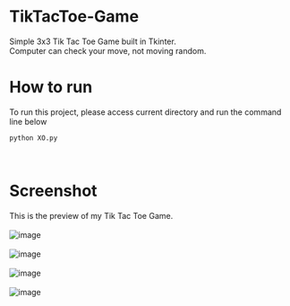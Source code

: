 # TikTacToe-Game
Simple 3x3 Tik Tac Toe Game built in Tkinter.<br>
Computer can check your move, not moving random.
<br>

# How to run
To run this project, please access current directory and run the command line below
```
python XO.py
```
<br>

# Screenshot
This is the preview of my Tik Tac Toe Game. <br><br>
![image](https://user-images.githubusercontent.com/69473375/135737061-da1530d6-41a8-4f6f-92f6-fcc7c6b434a2.png)<br><br>
![image](https://user-images.githubusercontent.com/69473375/135737149-6bee1969-5528-4e43-966a-db15de7eb286.png)<br><br>
![image](https://user-images.githubusercontent.com/69473375/135737172-a2a933ac-3eee-4b7a-8793-005f5800cec7.png)<br><br>
![image](https://user-images.githubusercontent.com/69473375/135737181-4af42290-f1ac-41c5-8309-ff3a242c9d5b.png)<br><br>


